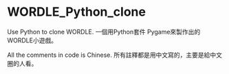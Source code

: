 # WORDLE_Python_clone
Use Python to clone WORDLE.
一個用Python套件 Pygame來製作出的WORDLE小遊戲。

All the comments in code is Chinese.
所有註釋都是用中文寫的，主要是給中文圈的人看。
